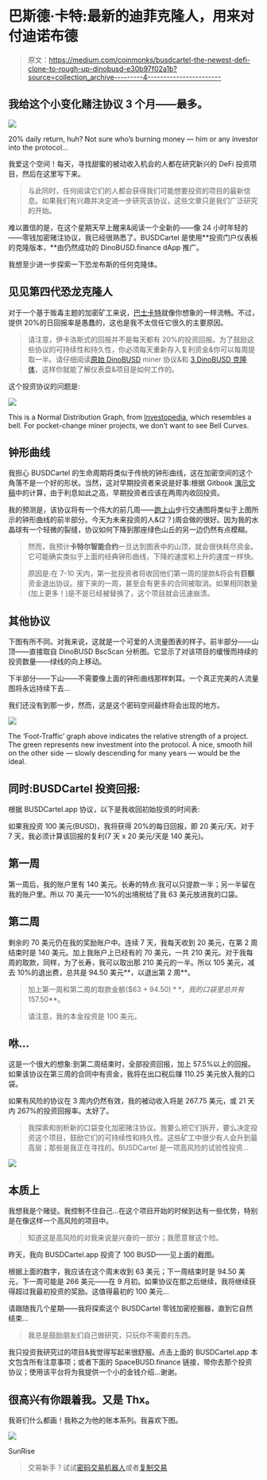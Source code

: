 # 巴斯德·卡特:最新的迪菲克隆人，用来对付迪诺布德

> 原文：<https://medium.com/coinmonks/busdcartel-the-newest-defi-clone-to-rough-up-dinobusd-e30b97f02a1b?source=collection_archive---------4----------------------->

## 我给这个小变化赌注协议 3 个月——最多。

![](img/05e593d760631e7d37d24673b5e1ed8a.png)

20% daily return, huh? Not sure who’s burning money — him or any investor into the protocol…

我爱这个空间！每天，寻找甜蜜的被动收入机会的人都在研究新兴的 DeFi 投资项目，然后在这里写下来。

> 与此同时，任何阅读它们的人都会获得我们可能想要投资的项目的最新信息。如果我们有兴趣并决定进一步研究该协议，这些文章只是我们广泛研究的开始。

难以置信的是，在这个星期天早上醒来&阅读一个全新的——像 24 小时年轻的——零钱加密赌注协议，我已经很熟悉了。BUSDCartel 是使用**投资门户仪表板的克隆版本，**由仍然成功的 DinoBUSD.finance dApp 推广。

我想至少进一步探索一下恐龙布斯的任何克隆体。

## 见见第四代恐龙克隆人

对于一个基于贩毒主题的加密矿工来说，[巴士卡特](https://busdcartel.app/?ref=0x024ee915c2BF9d12F98b750119051A752e18CAa0)就像你想象的一样流畅。不过，提供 20%的日回报率是愚蠢的，这也是我不太信任它很久的主要原因。

> 请注意，伊卡洛斯式的回报并不是每天都有 20%的投资回报。为了鼓励这些协议的可持续性和持久性，你必须每天重新存入复利资金&你可以每周提取一半。请仔细阅读[原始 DinoBUSD](/coinmonks/one-month-in-with-the-dinobusd-roi-pocket-change-crypto-miner-f54d20ee630f) miner 协议&和 [3 DinoBUSD 克隆体](/coinmonks/attack-of-the-forking-clones-302b5718d0f5)，这样你就能了解仪表盘&项目是如何工作的。

这个投资协议的问题是:

![](img/6f6b47ac03dfb94f0725bf17b2e3ecf6.png)

This is a Normal Distribution Graph, from [Investopedia](https://www.investopedia.com/terms/b/bell-curve.asp), which resembles a bell. For pocket-change miner projects, we don’t want to see Bell Curves.

## 钟形曲线

我担心 BUSDCartel 的生命周期将类似于传统的钟形曲线，这在加密空间的这个角落不是一个好的形状。当然，这对早期投资者来说是好事:根据 Gitbook [演示文稿](https://aeek-d-dd.gitbook.io/busdcartel/)中的计算，由于利息如此之高，早期投资者应该在两周内收回投资。

我的预测是，该协议将有一个伟大的前几周——[跑上山](/coinmonks/running-up-that-hill-with-no-problems-f268d879a206)步行交通图将类似于上图所示的钟形曲线的前半部分。今天为未来投资的人&(2？)周会做的很好。因为我的水晶球有一个轻微的裂缝，协议如何下降到那座绿色山丘的另一边仍然有点模糊。

> 然而，我预计**卡特尔智能合约**一旦达到图表中的山顶，就会很快耗尽资金。它可能确实类似于上面的经典钟形曲线，下降的速度和上升的速度一样快。
> 
> 原因是:在 7-10 天内，第一批投资者将收回他们第一周的提款&将会有**巨额**资金退出协议。接下来的一周，甚至会有更多的合同被取消。如果相同数量(加上更多！)是不是已经被替换了，这个项目就会迅速崩溃。

## 其他协议

下图有所不同。对我来说，这就是一个可爱的人流量图表的样子。前半部分——山顶——直接取自 DinoBUSD BscScan 分析图。它显示了对该项目的缓慢而持续的投资数量——绿线的向上移动。

下半部分——下山——不需要像上面的钟形曲线那样刺耳。一个真正完美的人流量图将永远持续下去…

我们还没有到那一步，然而，这是这个密码空间最终将会出现的地方。

![](img/7b637581cc1bffb32c45f489883e0337.png)

The ‘Foot-Traffic’ graph above indicates the relative strength of a project. The green represents new investment into the protocol. A nice, smooth hill on the other side — slowly descending for many years — would be the ideal.

## 同时:BUSDCartel 投资回报:

根据 BUSDCartel.app 协议，以下是我收回初始投资的时间表:

如果我投资 100 美元(BUSD)，我将获得 20%的每日回报，即 20 美元/天。对于 7 天，我必须计算该回报的复利(7 天 x 20 美元/天是 140 美元)。

## 第一周

第一周后，我的账户里有 140 美元。长寿的特点:我可以只提款一半；另一半留在我的账户里。所以 70 美元——10%的出境税给了我 63 美元放进我的口袋。

## **第二周**

剩余的 70 美元仍在我的奖励账户中。连续 7 天，我每天收到 20 美元，在第 2 周结束时是 140 美元。加上我账户上已经有的 70 美元，一共 210 美元。对于我每周的取款，同样，为了长寿，我可以取出那 210 美元的一半。所以 105 美元，减去 10%的退出费，总共是 94.50 美元**，以退出第 2 周**。

> 加上第一周和第二周的取款金额($63 + $94.50) **，我的口袋里总共有$ 157.50**。
> 
> 请注意，我的本金投资是 100 美元。

## 咻…

这是一个很大的想象:到第二周结束时，全部投资回报，加上 57.5%以上的回报。如果该协议在第三周的合同中有资金，我将在出口税后赚 110.25 美元放入我的口袋。

如果有风险的协议在 3 周内仍然有效，我的被动收入将是 267.75 美元，或 21 天内 267%的投资回报率。太好了。

> 我探索和剖析新的口袋变化加密赌注协议。我要么把它们拆开，要么决定投资这个项目，鼓励它们的可持续性和持久性。这些矿工中很少有人会升到最高层；那些是我正在寻找的。BUSDCartel 是一项高风险的试验性投资…

![](img/523d1ef0302319adf73c689de33ba7a5.png)

## 本质上

我想我是个赌徒。我控制不住自己…在这个项目开始的时候到达有一些优势，特别是在像这样一个高风险的项目中。

> 知道这是高风险的对我来说是兴奋的一部分；我愿意冒这个险。

昨天，我向 BUSDCartel.app 投资了 100 BUSD——见上面的截图。

根据上面的数字，我应该在这个周末收到 63 美元；下一周结束时是 94.50 美元，下一周可能是 266 美元——在 9 月初。如果协议在那之后继续，我将继续获得超过我最初投资的奖励。这值得最初的 100 美元…

请跟随我几个星期——我将探索这个 BUSDCartel 零钱加密挖掘器，直到它自然结束…

> 我总是鼓励朋友们自己做研究，只玩你不需要的东西。

我只投资我研究过的项目&我觉得写起来很舒服。点击上面的 BUSDCartel.app 本文包含所有注意事项；或者下面的 SpaceBUSD.finance 链接，带你去那个投资协议；使用该平台将为我提供一个小的金钱介绍…谢谢。

## 很高兴有你跟着我。又是 Thx。

我哥们什么都画！我称之为他的账本系列。我喜欢下图。

![](img/46c102ee1d22ebab482c1e84a9343c32.png)

SunRise

> 交易新手？试试[密码交易机器人](/coinmonks/crypto-trading-bot-c2ffce8acb2a)或者[复制交易](/coinmonks/top-10-crypto-copy-trading-platforms-for-beginners-d0c37c7d698c)